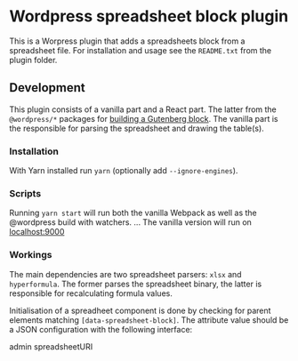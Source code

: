 # Wordpress spreadsheet block plugin

This is a Worpress plugin that adds a spreadsheets block from a spreadsheet file.
For installation and usage see the `README.txt` from the plugin folder.

## Development

This plugin consists of a vanilla part and a React part. The latter from the `@wordpress/*` packages for [building a Gutenberg block](https://developer.wordpress.org/block-editor/reference-guides/packages/packages-create-block/).
The vanilla part is the responsible for parsing the spreadsheet and drawing the table(s).

### Installation

With Yarn installed run `yarn` (optionally add `--ignore-engines`).

### Scripts

Running `yarn start` will run both the vanilla Webpack as well as the @wordpress build with watchers.
...
The vanilla version will run on [localhost:9000](http://localhost:9000/)

### Workings

The main dependencies are two spreadsheet parsers: `xlsx` and `hyperformula`. The former parses the spreadsheet binary, the latter is responsible for recalculating formula values.

Initialisation of a spreadheet component is done by checking for parent elements matching `[data-spreadsheet-block]`. The attribute value should be a JSON configuration with the following interface:

admin
spreadsheetURI

